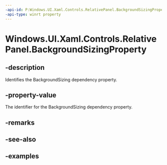 ```yaml
---
-api-id: P:Windows.UI.Xaml.Controls.RelativePanel.BackgroundSizingProperty
-api-type: winrt property
---
```


<!-- Property syntax.
public DependencyProperty BackgroundSizingProperty { get; }
-->

# Windows.UI.Xaml.Controls.RelativePanel.BackgroundSizingProperty

## -description

Identifies the BackgroundSizing dependency property.

## -property-value

The identifier for the BackgroundSizing dependency property.

## -remarks

## -see-also

## -examples

